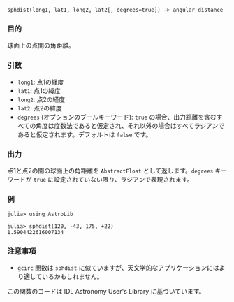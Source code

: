 ```
sphdist(long1, lat1, long2, lat2[, degrees=true]) -> angular_distance
```

### 目的

球面上の点間の角距離。

### 引数

  * `long1`: 点1の経度
  * `lat1`: 点1の緯度
  * `long2`: 点2の経度
  * `lat2`: 点2の緯度
  * `degrees` (オプションのブールキーワード): `true` の場合、出力距離を含むすべての角度は度数法であると仮定され、それ以外の場合はすべてラジアンであると仮定されます。デフォルトは `false` です。

### 出力

点1と点2の間の球面上の角距離を `AbstractFloat` として返します。`degrees` キーワードが `true` に設定されていない限り、ラジアンで表現されます。

### 例

```jldoctest
julia> using AstroLib

julia> sphdist(120, -43, 175, +22)
1.5904422616007134
```

### 注意事項

  * `gcirc` 関数は `sphdist` に似ていますが、天文学的なアプリケーションにはより適しているかもしれません。

この関数のコードは IDL Astronomy User's Library に基づいています。
